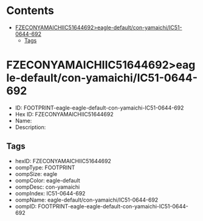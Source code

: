 



Contents
========

* [FZECONYAMAICHIIC51644692>eagle-default/con-yamaichi/IC51-0644-692](#fzeconyamaichiic51644692eagle-defaultcon-yamaichiic51-0644-692)
	* [Tags](#tags)

# FZECONYAMAICHIIC51644692>eagle-default/con-yamaichi/IC51-0644-692

- ID: FOOTPRINT-eagle-eagle-default-con-yamaichi-IC51-0644-692
- Hex ID: FZECONYAMAICHIIC51644692
- Name: 
- Description: 

## Tags

- hexID: FZECONYAMAICHIIC51644692
- oompType: FOOTPRINT
- oompSize: eagle
- oompColor: eagle-default
- oompDesc: con-yamaichi
- oompIndex: IC51-0644-692
- oompName: eagle-default/con-yamaichi/IC51-0644-692
- oompID: FOOTPRINT-eagle-eagle-default-con-yamaichi-IC51-0644-692
